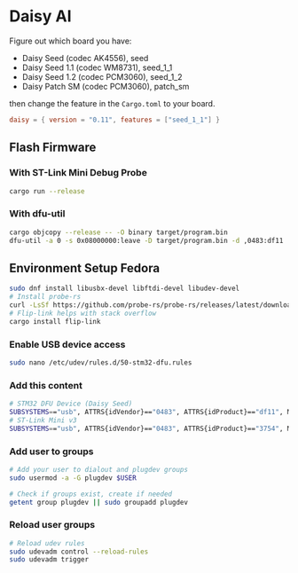 # Daisy AI

Figure out which board you have:
- Daisy Seed (codec AK4556), seed
- Daisy Seed 1.1 (codec WM8731), seed_1_1
- Daisy Seed 1.2 (codec PCM3060), seed_1_2
- Daisy Patch SM (codec PCM3060), patch_sm

then change the feature in the `Cargo.toml` to your board.

```toml
daisy = { version = "0.11", features = ["seed_1_1"] }
```

## Flash Firmware

### With ST-Link Mini Debug Probe

```sh
cargo run --release
```

### With dfu-util

```sh
cargo objcopy --release -- -O binary target/program.bin
dfu-util -a 0 -s 0x08000000:leave -D target/program.bin -d ,0483:df11
```

## Environment Setup Fedora

```sh
sudo dnf install libusbx-devel libftdi-devel libudev-devel
# Install probe-rs
curl -LsSf https://github.com/probe-rs/probe-rs/releases/latest/download/probe-rs-tools-installer.sh | sh
# Flip-link helps with stack overflow
cargo install flip-link
```

### Enable USB device access

```sh
sudo nano /etc/udev/rules.d/50-stm32-dfu.rules
```

### Add this content

```sh
# STM32 DFU Device (Daisy Seed)
SUBSYSTEMS=="usb", ATTRS{idVendor}=="0483", ATTRS{idProduct}=="df11", MODE="0666", GROUP="plugdev"
# ST-Link Mini v3
SUBSYSTEMS=="usb", ATTRS{idVendor}=="0483", ATTRS{idProduct}=="3754", MODE:="0666", SYMLINK+="stlinkv3_%n"
```

### Add user to groups

```sh
# Add your user to dialout and plugdev groups
sudo usermod -a -G plugdev $USER

# Check if groups exist, create if needed
getent group plugdev || sudo groupadd plugdev
```

### Reload user groups

```sh
# Reload udev rules
sudo udevadm control --reload-rules
sudo udevadm trigger
```
